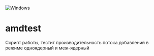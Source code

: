![Windows](https://img.shields.io/badge/Platform-Windows-blue?logo=windows)
# amdtest

Скрипт работы, тестит производительность потока добавлений в режиме одноядерный и меж-ядерный

